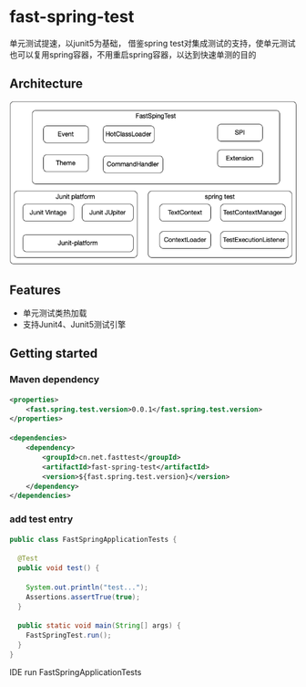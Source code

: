 # fast-spring-test
  单元测试提速，以junit5为基础， 借鉴spring test对集成测试的支持，使单元测试也可以复用spring容器，不用重启spring容器，以达到快速单测的目的

  
## Architecture

![Architecture](https://github.com/liubingmx/fast-spring-test/blob/main/doc/architecture.png)

## Features

* 单元测试类热加载
* 支持Junit4、Junit5测试引擎


## Getting started

### Maven dependency

```xml
<properties>
    <fast.spring.test.version>0.0.1</fast.spring.test.version>
</properties>

<dependencies>
    <dependency>
        <groupId>cn.net.fasttest</groupId>
        <artifactId>fast-spring-test</artifactId>
        <version>${fast.spring.test.version}</version>
    </dependency>
</dependencies>
```

### add test entry

```java
public class FastSpringApplicationTests {

  @Test
  public void test() {

    System.out.println("test...");
    Assertions.assertTrue(true);
  }

  public static void main(String[] args) {
    FastSpringTest.run();
  }
}
```

IDE run FastSpringApplicationTests
